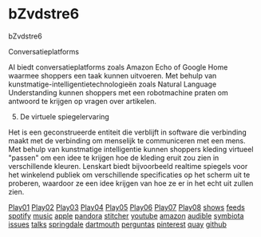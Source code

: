 # bZvdstre6
bZvdstre6

Conversatieplatforms

AI biedt conversatieplatforms zoals Amazon Echo of Google Home waarmee shoppers een taak kunnen uitvoeren. Met behulp van kunstmatige-intelligentietechnologieën zoals Natural Language Understanding kunnen shoppers met een robotmachine praten om antwoord te krijgen op vragen over artikelen.

5. De virtuele spiegelervaring

Het is een geconstrueerde entiteit die verblijft in software die verbinding maakt met de verbinding om menselijk te communiceren met een mens. Met behulp van kunstmatige intelligentie kunnen shoppers kleding virtueel "passen" om een ​​idee te krijgen hoe de kleding eruit zou zien in verschillende kleuren. Lenskart biedt bijvoorbeeld realtime spiegels voor het winkelend publiek om verschillende specificaties op het scherm uit te proberen, waardoor ze een idee krijgen van hoe ze er in het echt uit zullen zien.



<a href="https://play.acast.com/s/63462f0d220b6e001182d37f">Play01</a> <a href="https://play.acast.com/s/63463111d4840a0013c7dfb1">Play02</a> <a href="https://play.acast.com/s/6346336b10bd3400124deee0/?simi">Play03</a> <a href="https://play.acast.com/s/634636ccf511a80012c23745?lo">Play04</a> <a href="https://play.acast.com/s/63463841220b6e001182e1fd">Play05</a> <a href="https://play.acast.com/s/634639dfd4840a0013c7ed0d?xcxx">Play06</a> <a href="https://play.acast.com/s/63463b0ae59de0001240555b?Luly">Play07</a> <a href="https://play.acast.com/s/63463c8af511a80012c23ed7">Play08</a> <a href="https://shows.acast.com/kuinka-tekoaly-mullistaa-sahkoisen-kaupankaynnin/about">shows</a> <a href="https://feeds.acast.com/public/shows/kuinka-tekoaly-mullistaa-sahkoisen-kaupankaynnin">feeds</a> <a href="https://open.spotify.com/show/4XkLr0IHk10N0vHmiRHn0U">spotify</a> <a href="https://music.amazon.com/podcasts/5abe6620-552a-4c46-bfec-c5d2c531476b/kuinka-teko%C3%A4ly-mullistaa-s%C3%A4hk%C3%B6isen-kaupank%C3%A4ynnin">music</a> <a href="https://podcasts.apple.com/us/podcast/kuinka-teko%C3%A4ly-mullistaa-s%C3%A4hk%C3%B6isen-kaupank%C3%A4ynnin/id1649462334">apple</a> <a href="https://www.pandora.com/podcast/kuinka-tekoaly-mullistaa-sahkoisen-kaupankaynnin/PC:1001030822">pandora</a> <a href="https://www.stitcher.com/show/kuinka-tekoa-ly-mullistaa-sa-hko-isen-kaupanka-ynnin">stitcher</a> <a href="https://www.youtube.com/watch?v=HRWdPh3Zvn4">youtube</a> <a href="https://www.amazon.com/ITEM_NAME/dp/B0BCHZCPJG">amazon</a> <a href="https://www.audible.com/pd/ITEM_NAME-Podcast/B0BCJ1X4XC">audible</a> <a href="https://symbiota.ccber.ucsb.edu/checklists/checklist.php?cl=5031">symbiota</a> <a href="https://issuetracker.google.com/issues/253146957">issues</a> <a href="https://talks.ee.ic.ac.uk/talk/index/2894">talks</a> <a href="https://springdale.math.ias.edu/ticket/47450">springdale</a> <a href="http://brainengineering.dartmouth.edu/psyc40wiki/index.php/Een_klantgerichte_benadering">dartmouth</a> <a href="https://forum.techtudo.globo.com/perguntas/504801/chatbot-ervaringen">perguntas</a> <a href="https://www.pinterest.com/pin/883901864346571332">pinterest</a> <a href="https://quay.io/repository/asolole/aujghjfjkjuyr">quay</a> <a href="https://github.com/theacast/bZvdstre6/blob/main/README.md">github</a>
